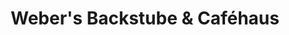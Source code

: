 ---
title: "Weber's Backstube & Caféhaus"
url: /friedrichshafen/webers-backstube-und-cafehaus/
shop: Bäckerei
---